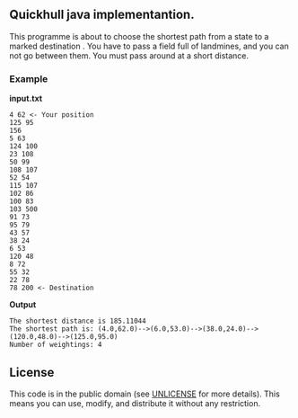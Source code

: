 ## Quickhull java implementantion.



This programme is about to choose the shortest path from a state to a marked destination . You have to pass a field full of landmines, and you can not go between them. You must pass around at a short distance.

### Example 


**input.txt**

```
4 62 <- Your position
125 95
156
5 63
124 100
23 108
50 99
108 107
52 54
115 107
102 86
100 83
103 500
91 73
95 79
43 57
38 24
6 53
120 48
8 72
55 32
22 78
78 200 <- Destination
```
**Output**
```
The shortest distance is 185.11044
The shortest path is: (4.0,62.0)-->(6.0,53.0)-->(38.0,24.0)-->(120.0,48.0)-->(125.0,95.0)
Number of weightings: 4
```


License
-------

This code is in the public domain (see [UNLICENSE](https://unlicense.org/) for more details).
This means you can use, modify, and distribute it without any restriction.

